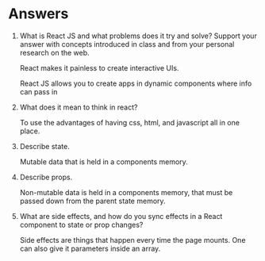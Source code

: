 # Answers

1. What is React JS and what problems does it try and solve? Support your answer with concepts introduced in class and from your personal research on the web.

   React makes it painless to create interactive UIs.

   React JS allows you to create apps in dynamic components where info can pass in

1. What does it mean to think in react?

   To use the advantages of having css, html, and javascript all in one place.

1. Describe state.

   Mutable data that is held in a components memory.

1. Describe props.

   Non-mutable data is held in a components memory, that must be passed down from the parent state memory.

1. What are side effects, and how do you sync effects in a React component to state or prop changes?

   Side effects are things that happen every time the page mounts. One can also give it parameters inside an array.
